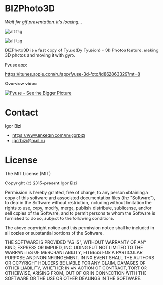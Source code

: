 # BIZPhoto3D

*Wait for gif presentation, it's loading...*

![alt tag](https://github.com/bizibizi/BIZPhoto3D/blob/master/presentation-fyuse.gif)

![alt tag](https://github.com/bizibizi/BIZPhoto3D/blob/master/presentation.gif)

BIZPhoto3D is a fast copy of Fyuse(By Fyusion) - 3D Photos feature: making 3D photos and moving it with gyro.

Fyuse app:

https://itunes.apple.com/ru/app/fyuse-3d-foto/id862863329?mt=8

 
Overview video:

[![Fyuse - See the Bigger Picture](http://i.ytimg.com/vi/rSgzcY2HN5g/mqdefault.jpg)](http://www.youtube.com/watch?v=rSgzcY2HN5g "Fyuse - See the Bigger Picture")


# Contact

Igor Bizi
- https://www.linkedin.com/in/igorbizi
- igorbizi@mail.ru


# License
 
The MIT License (MIT)

Copyright (c) 2015-present Igor Bizi

Permission is hereby granted, free of charge, to any person obtaining a copy of this software and associated documentation files (the "Software"), to deal in the Software without restriction, including without limitation the rights to use, copy, modify, merge, publish, distribute, sublicense, and/or sell copies of the Software, and to permit persons to whom the Software is furnished to do so, subject to the following conditions:

The above copyright notice and this permission notice shall be included in all copies or substantial portions of the Software.

THE SOFTWARE IS PROVIDED "AS IS", WITHOUT WARRANTY OF ANY KIND, EXPRESS OR IMPLIED, INCLUDING BUT NOT LIMITED TO THE WARRANTIES OF MERCHANTABILITY, FITNESS FOR A PARTICULAR PURPOSE AND NONINFRINGEMENT. IN NO EVENT SHALL THE AUTHORS OR COPYRIGHT HOLDERS BE LIABLE FOR ANY CLAIM, DAMAGES OR OTHER LIABILITY, WHETHER IN AN ACTION OF CONTRACT, TORT OR OTHERWISE, ARISING FROM, OUT OF OR IN CONNECTION WITH THE SOFTWARE OR THE USE OR OTHER DEALINGS IN THE SOFTWARE.
 
